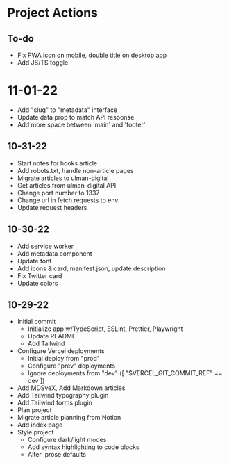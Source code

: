 # Project Actions

## To-do

- Fix PWA icon on mobile, double title on desktop app
- Add JS/TS toggle

# 11-01-22

- Add "slug" to "metadata" interface
- Update data prop to match API response
- Add more space between 'main' and 'footer'

## 10-31-22

- Start notes for hooks article
- Add robots.txt, handle non-article pages
- Migrate articles to ulman-digital
- Get articles from ulman-digital API
- Change port number to 1337
- Change url in fetch requests to env
- Update request headers

## 10-30-22

- Add service worker
- Add metadata component
- Update font
- Add icons & card, manifest.json, update description
- Fix Twitter card
- Update colors

## 10-29-22

- Initial commit
  - Initialize app w/TypeScript, ESLint, Prettier, Playwright
  - Update README
  - Add Tailwind
- Configure Vercel deployments
  - Initial deploy from "prod"
  - Configure "prev" deployments
  - Ignore deployments from "dev" ([ "$VERCEL_GIT_COMMIT_REF" == dev ])
- Add MDSveX, Add Markdown articles
- Add Tailwind typography plugin
- Add Tailwind forms plugin
- Plan project
- Migrate article planning from Notion
- Add index page
- Style project
  - Configure dark/light modes
  - Add syntax highlighting to code blocks
  - Alter .prose defaults
